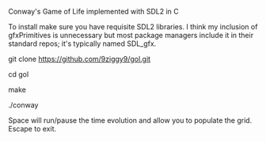 Conway's Game of Life implemented with SDL2 in C

To install make sure you have requisite SDL2 libraries. I think my inclusion of gfxPrimitives is unnecessary but most package managers include it in their standard repos; it's typically named SDL_gfx.

git clone https://github.com/9ziggy9/gol.git

cd gol

make

./conway

Space will run/pause the time evolution and allow you to populate the grid. Escape to exit.
